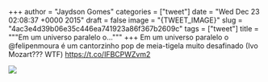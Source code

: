 
+++
author = "Jaydson Gomes"
categories = ["tweet"]
date = "Wed Dec 23 02:08:37 +0000 2015"
draft = false
image = "{TWEET_IMAGE}"
slug = "4ac3e4d39b06e35c446ea741923a86f367b2609c"
tags = ["tweet"]
title = """Em um universo paralelo o..."""
+++
Em um universo paralelo o @felipenmoura é um cantorzinho pop de meia-tigela muito desafinado (Ivo Mozart??? WTF) https://t.co/IFBCPWZvm2

![](/images/tweet-media/679483717174308864-CW4Cu6DWcAYbBDI.png)